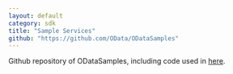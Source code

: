 ```yaml
---
layout: default
category: sdk
title: "Sample Services"
github: "https://github.com/OData/ODataSamples"
---
```

Github repository of ODataSamples, including code used in [here](/odata-services/).
